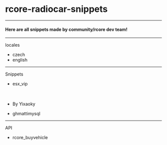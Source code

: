 # rcore-radiocar-snippets
---

#### Here are all snippets made by community/rcore dev team!

---

locales
- czech
- english

---

Snippets 
- esx_vip<br><br><br>

 - By Yixaoky
 - ghmattimysql

---

API  
- rcore_buyvehicle
